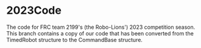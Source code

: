 # 2023Code
The code for FRC team 2199's (the Robo-Lions') 2023 competition season.
This branch contains a copy of our code that has been converted from the TimedRobot structure to the CommandBase structure.
